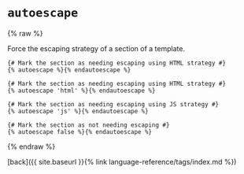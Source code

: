 `autoescape`
============

{% raw %}

Force the escaping strategy of a section of a template.

````twig
{# Mark the section as needing escaping using HTML strategy #}
{% autoescape %}{% endautoescape %}

{# Mark the section as needing escaping using HTML strategy #}
{% autoescape 'html' %}{% endautoescape %}

{# Mark the section as needing escaping using JS strategy #}
{% autoescape 'js' %}{% endautoescape %}

{# Mark the section as not needing escaping #}
{% autoescape false %}{% endautoescape %}
````

{% endraw %}

[back]({{ site.baseurl }}{% link language-reference/tags/index.md %})

